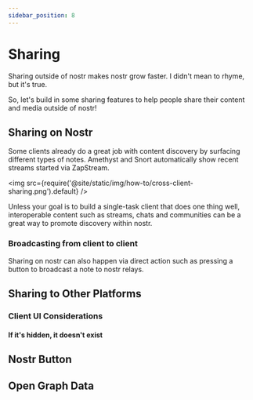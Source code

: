 ```yaml
---
sidebar_position: 8
---
```


# Sharing

Sharing outside of nostr makes nostr grow faster. I didn't mean to rhyme, but it's true. 

So, let's build in some sharing features to help people share their content and media outside of nostr!

## Sharing on Nostr

Some clients already do a great job with content discovery by surfacing different types of notes. Amethyst and Snort automatically show recent streams started via ZapStream. 

<img src={require('@site/static/img/how-to/cross-client-sharing.png').default} />

Unless your goal is to build a single-task client that does one thing well, interoperable content such as streams, chats and communities can be a great way to promote discovery within nostr.

### Broadcasting from client to client

Sharing on nostr can also happen via direct action such as pressing a button to broadcast a note to nostr relays. 

## Sharing to Other Platforms

### Client UI Considerations

#### If it's hidden, it doesn't exist

## Nostr Button

## Open Graph Data


